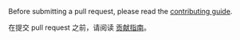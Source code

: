 Before submitting a pull request, please read the [contributing guide](https://stdf.design/#/guide/contribution).

在提交 pull request 之前，请阅读 [贡献指南](https://stdf.design/#/guide/contribution)。
